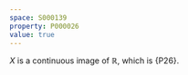 ```yaml
---
space: S000139
property: P000026
value: true
---
```


$X$ is a continuous image of $\mathbb R$, which is {P26}.
